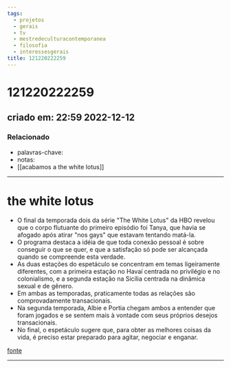 ```yaml
---
tags:
  - projetos
  - gerais
  - tv
  - mestredeculturacontemporanea
  - filosofia
  - interessesgerais
title: 121220222259
---
```

# 121220222259
## criado em: 22:59 2022-12-12

### Relacionado
- palavras-chave: 
- notas: 
- [[acabamos a the white lotus]]
---
# the white lotus


- O final da temporada dois da série "The White Lotus" da HBO revelou que o corpo flutuante do primeiro episódio foi Tanya, que havia se afogado após atirar "nos gays" que estavam tentando matá-la.
- O programa destaca a idéia de que toda conexão pessoal é sobre conseguir o que se quer, e que a satisfação só pode ser alcançada quando se compreende esta verdade.
- As duas estações do espetáculo se concentram em temas ligeiramente diferentes, com a primeira estação no Havaí centrada no privilégio e no colonialismo, e a segunda estação na Sicília centrada na dinâmica sexual e de gênero.
- Em ambas as temporadas, praticamente todas as relações são comprovadamente transacionais.
- Na segunda temporada, Albie e Portia chegam ambos a entender que foram jogados e se sentem mais à vontade com seus próprios desejos transacionais.
- No final, o espetáculo sugere que, para obter as melhores coisas da vida, é preciso estar preparado para agitar, negociar e enganar.


[fonte](https://www.vulture.com/article/the-white-lotus-finale-analysis-transactional-relationships.html)

---
